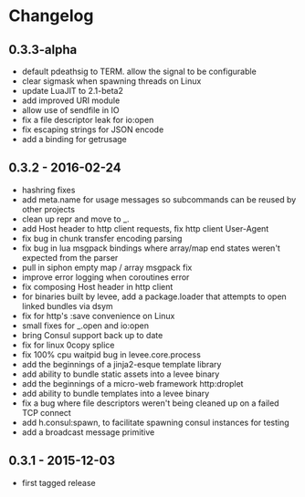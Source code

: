 # Changelog

## 0.3.3-alpha

* default pdeathsig to TERM. allow the signal to be configurable
* clear sigmask when spawning threads on Linux
* update LuaJIT to 2.1-beta2
* add improved URI module
* allow use of sendfile in IO
* fix a file descriptor leak for io:open
* fix escaping strings for JSON encode
* add a binding for getrusage


## 0.3.2 - 2016-02-24

* hashring fixes
* add meta.name for usage messages so subcommands can be reused by other
  projects
* clean up repr and move to \_.
* add Host header to http client requests, fix http client User-Agent
* fix bug in chunk transfer encoding parsing
* fix bug in lua msgpack bindings where array/map end states weren't expected
  from the parser
* pull in siphon empty map / array msgpack fix
* improve error logging when coroutines error
* fix composing Host header in http client
* for binaries built by levee, add a package.loader that attempts to open
  linked bundles via dsym
* fix for http's :save convenience on Linux
* small fixes for \_.open and io:open
* bring Consul support back up to date
* fix for linux 0copy splice
* fix 100% cpu waitpid bug in levee.core.process
* add the beginnings of a jinja2-esque template library
* add ability to bundle static assets into a levee binary
* add the beginnings of a micro-web framework http:droplet
* add ability to bundle templates into a levee binary
* fix a bug where file descriptors weren't being cleaned up on a failed TCP
  connect
* add h.consul:spawn, to facilitate spawning consul instances for testing
* add a broadcast message primitive

## 0.3.1 - 2015-12-03

* first tagged release

